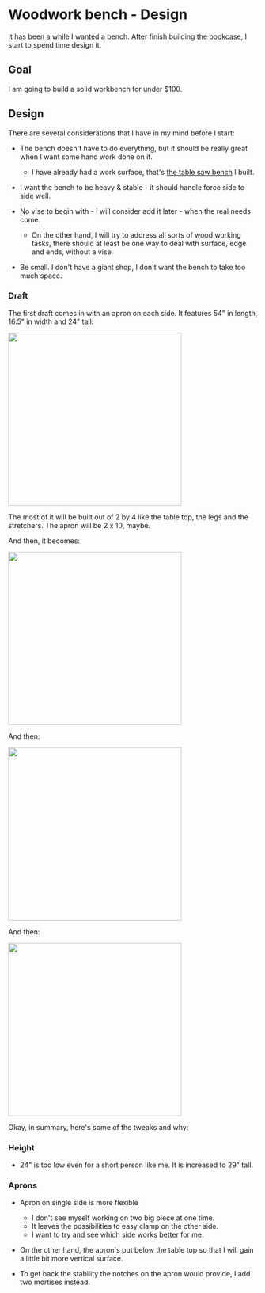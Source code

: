 # Woodwork bench - Design

It has been a while I wanted a bench. After finish building [the bookcase](./CubeBookcase.md), I start to spend time design it.

## Goal

I am going to build a solid workbench for under $100.

## Design

There are several considerations that I have in my mind before I start:

* The bench doesn't have to do everything, but it should be really great when I want some hand work done on it.
  * I have already had a work surface, that's [the table saw bench](./TableSawBench.md) I built.

* I want the bench to be heavy & stable - it should handle force side to side well.

* No vise to begin with - I will consider add it later - when the real needs come.
  * On the other hand, I will try to address all sorts of wood working tasks, there should at least be one way to deal with surface, edge and ends, without a vise.

* Be small. I don't have a giant shop, I don't want the bench to take too much space.

### Draft

The first draft comes in with an apron on each side. It features 54" in length, 16.5" in width and 24" tall:

<img src='./images/WorkBenchV4.png' width='350' />

The most of it will be built out of 2 by 4 like the table top, the legs and the stretchers. The apron will be 2 x 10, maybe.

And then, it becomes:

<img src='./images/WorkBenchV7.png' width='350' />

And then:

<img src='./images/WorkBenchV12.png' width='350' />

And then:

<img src='./images/WorkBenchV20.png' width='350' />

Okay, in summary, here's some of the tweaks and why:

### Height

* 24" is too low even for a short person like me. It is increased to 29" tall.

### Aprons

* Apron on single side is more flexible
  * I don't see myself working on two big piece at one time.
  * It leaves the possibilities to easy clamp on the other side.
  * I want to try and see which side works better for me.
* On the other hand, the apron's put below the table top so that I will gain a little bit more vertical surface.

* To get back the stability the notches on the apron would provide, I add two mortises instead.
